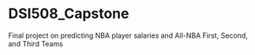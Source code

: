 # DSI508_Capstone
Final project on predicting NBA player salaries and All-NBA First, Second, and Third Teams
